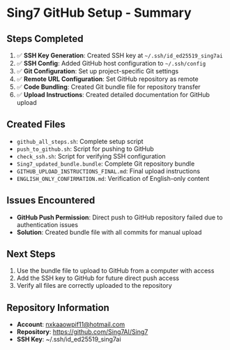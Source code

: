 # Sing7 GitHub Setup - Summary

## Steps Completed

1. ✅ **SSH Key Generation**: Created SSH key at `~/.ssh/id_ed25519_sing7ai`
2. ✅ **SSH Config**: Added GitHub host configuration to `~/.ssh/config`
3. ✅ **Git Configuration**: Set up project-specific Git settings
4. ✅ **Remote URL Configuration**: Set GitHub repository as remote
5. ✅ **Code Bundling**: Created Git bundle file for repository transfer
6. ✅ **Upload Instructions**: Created detailed documentation for GitHub upload

## Created Files

- `github_all_steps.sh`: Complete setup script
- `push_to_github.sh`: Script for pushing to GitHub
- `check_ssh.sh`: Script for verifying SSH configuration
- `Sing7_updated_bundle.bundle`: Complete Git repository bundle
- `GITHUB_UPLOAD_INSTRUCTIONS_FINAL.md`: Final upload instructions
- `ENGLISH_ONLY_CONFIRMATION.md`: Verification of English-only content

## Issues Encountered

- **GitHub Push Permission**: Direct push to GitHub repository failed due to authentication issues
- **Solution**: Created bundle file with all commits for manual upload

## Next Steps

1. Use the bundle file to upload to GitHub from a computer with access
2. Add the SSH key to GitHub for future direct push access
3. Verify all files are correctly uploaded to the repository

## Repository Information

- **Account**: nxkaaowpif11@hotmail.com
- **Repository**: https://github.com/Sing7AI/Sing7
- **SSH Key**: ~/.ssh/id_ed25519_sing7ai 